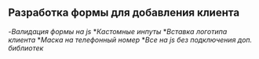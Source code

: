 ## Разработка формы для добавления клиента

-_Валидация формы на js_
*_Кастомные инпуты_
*_Вставка логотипа клиента_
*_Маска на телефонный номер_
*_Все на js без подключения доп. библиотек_

